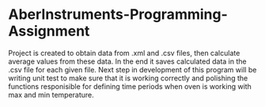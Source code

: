 # AberInstruments-Programming-Assignment

Project is created to obtain data from .xml and .csv files, then calculate average values from these data. In the end it saves calculated data in the .csv file for each given file.
Next step in development of this program will be writing unit test to make sure that it is working correctly and polishing the functions responisible for defining time periods when oven is working with max and min temperature.

